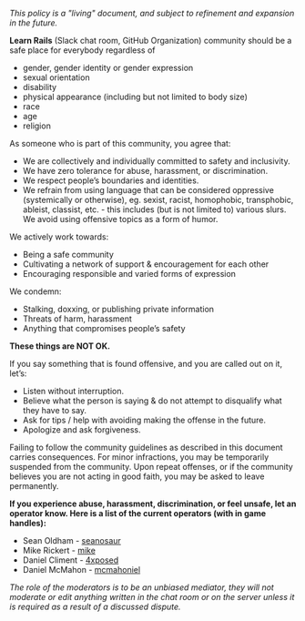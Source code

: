 *This policy is a "living" document, and subject to refinement and expansion in the future.*

**Learn Rails** (Slack chat room, GitHub Organization) community should be a safe place for everybody regardless of

- gender, gender identity or gender expression 
- sexual orientation
- disability
- physical appearance (including but not limited to body size)
- race
- age
- religion

As someone who is part of this community, you agree that:

* We are collectively and individually committed to safety and inclusivity.
* We have zero tolerance for abuse, harassment, or discrimination.
* We respect people’s boundaries and identities.
* We refrain from using language that can be considered oppressive (systemically or otherwise), eg. sexist, racist, homophobic, transphobic, ableist, classist, etc. - this includes (but is not limited to) various slurs.
We avoid using offensive topics as a form of humor.


We actively work towards:

* Being a safe community
* Cultivating a network of support & encouragement for each other
* Encouraging responsible and varied forms of expression


We condemn:

* Stalking, doxxing, or publishing private information
* Threats of harm, harassment
* Anything that compromises people’s safety

**These things are NOT OK.**

If you say something that is found offensive, and you are called out on it, let’s:

* Listen without interruption.
* Believe what the person is saying & do not attempt to disqualify what they have to say.
* Ask for tips / help with avoiding making the offense in the future.
* Apologize and ask forgiveness.

Failing to follow the community guidelines as described in this document carries consequences. For minor infractions, you may be temporarily suspended from the community. Upon repeat offenses, or if the community believes you are not acting in good faith, you may be asked to leave permanently.


**If you experience abuse, harassment, discrimination, or feel unsafe, let an operator know. Here is a list of the current operators (with in game handles):**

* Sean Oldham - [seanosaur](mailto:seanosaur@me.com)
* Mike Rickert  - [mike](mailto:)
* Daniel Climent - [4xposed](mailto:)
* Daniel McMahon - [mcmahoniel](mailto:)

*The role of the moderators is to be an unbiased mediator, they will not moderate or edit anything written in the chat room or on the server unless it is required as a result of a discussed dispute.*
